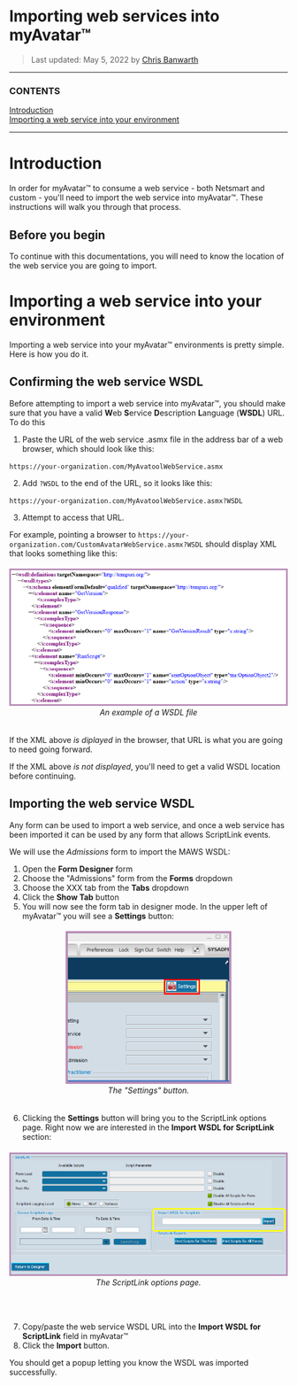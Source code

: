 ﻿<!-- 220503.110300 -->

# Importing web services into myAvatar™

>Last updated: May 5, 2022 by [Chris Banwarth](https://github.com/APrettyCoolProgram)

***

### CONTENTS

[Introduction](#introduction)<br>
[Importing a web service into your environment](#importing-a-web-service-into-your-environment)<br>

***

# Introduction
In order for myAvatar™ to consume a web service - both Netsmart and custom - you'll need to import the web service into myAvatar™. These instructions will walk you through that process.

## Before you begin
To continue with this documentations, you will need to know the location of the web service you are going to import.

# Importing a web service into your environment
Importing a web service into your myAvatar™ environments is pretty simple. Here is how you do it.

## Confirming the web service WSDL
Before attempting to import a web service into myAvatar™, you should make sure that you have a valid **W**eb **S**ervice **D**escription **L**anguage (**WSDL**) URL. To do this

1. Paste the URL of the web service .asmx file in the address bar of a web browser, which should look like this:

`https://your-organization.com/MyAvatoolWebService.asmx`

2. Add `?WSDL` to the end of the URL, so it looks like this:

`https://your-organization.com/MyAvatoolWebService.asmx?WSDL`

3. Attempt to access that URL.

For example, pointing a browser to `https://your-organization.com/CustomAvatarWebService.asmx?WSDL` should display XML that looks something like this:

<h6 align="center">

  <img src="resource/image/readme/wsdl-xml-example-799x393.png" width="600">
  <br>
  An example of a WSDL file
  <br>

</h6>

If the XML above *is diplayed* in the browser, that URL is what you are going to need going forward.

If the XML above *is not displayed*, you'll need to get a valid WSDL location before continuing.

## Importing the web service WSDL
Any form can be used to import a web service, and once a web service has been imported it can be used by any form that allows ScriptLink events.

We will use the *Admissions* form to import the MAWS WSDL:
1. Open the **Form Designer** form
2. Choose the "Admissions" form from the **Forms** dropdown
3. Choose the XXX tab from the **Tabs** dropdown
4. Click the **Show Tab** button
5. You will now see the form tab in designer mode. In the upper left of myAvatar™ you will see a **Settings** button:

<h6 align="center">

  <img src="resource/image/readme/scriptlink-form-designer-settings-button-364x335.png" width="300">
  <br>
  The "Settings" button.
  <br>
</h6>

6. Clicking the **Settings** button will bring you to the ScriptLink options page. Right now we are interested in the **Import WSDL for ScriptLink** section:

<h6 align="center">

  <img src="resource/image/readme/scriptlink-options-import-wsdl-847x375.png" width="747">
  <br>
  The ScriptLink options page.
  <br>
</h6>
<br>

7. Copy/paste the web service WSDL URL into the **Import WSDL for ScriptLink** field in myAvatar™
2. Click the **Import** button.

You should get a popup letting you know the WSDL was imported successfully.